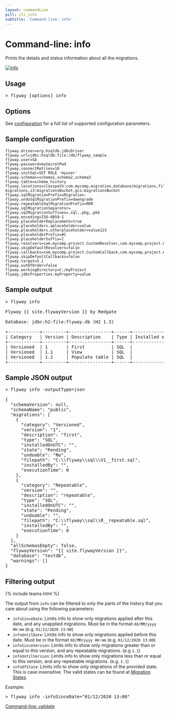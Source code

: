 ```yaml
---
layout: commandLine
pill: cli_info
subtitle: 'Command-line: info'
---
```

# Command-line: info

Prints the details and status information about all the migrations.

<a href="/documentation/command/info"><img src="/assets/balsamiq/command-info.png" alt="info"></a>

## Usage

<pre class="console"><span>&gt;</span> flyway [options] info</pre>

## Options

See [configuration](/documentation/configuration/parameters) for a full list of supported configuration parameters.

## Sample configuration

```properties
flyway.driver=org.hsqldb.jdbcDriver
flyway.url=jdbc:hsqldb:file:/db/flyway_sample
flyway.user=SA
flyway.password=mySecretPwd
flyway.connectRetries=10
flyway.initSql=SET ROLE 'myuser'
flyway.schemas=schema1,schema2,schema3
flyway.table=schema_history
flyway.locations=classpath:com.mycomp.migration,database/migrations,filesystem:/sql-migrations,s3:migrationsBucket,gcs:migrationsBucket
flyway.sqlMigrationPrefix=Migration-
flyway.undoSqlMigrationPrefix=downgrade
flyway.repeatableSqlMigrationPrefix=RRR
flyway.sqlMigrationSeparator=__
flyway.sqlMigrationSuffixes=.sql,.pkg,.pkb
flyway.encoding=ISO-8859-1
flyway.placeholderReplacement=true
flyway.placeholders.aplaceholder=value
flyway.placeholders.otherplaceholder=value123
flyway.placeholderPrefix=#[
flyway.placeholderSuffix=]
flyway.resolvers=com.mycomp.project.CustomResolver,com.mycomp.project.AnotherResolver
flyway.skipDefaultResolvers=false
flyway.callbacks=com.mycomp.project.CustomCallback,com.mycomp.project.AnotherCallback
flyway.skipDefaultCallbacks=false
flyway.target=5.1
flyway.outOfOrder=false
flyway.workingDirectory=C:/myProject
flyway.jdbcProperties.myProperty=value
```

## Sample output

<pre class="console">&gt; flyway info

Flyway {{ site.flywayVersion }} by Redgate

Database: jdbc:h2:file:flyway.db (H2 1.3)

+------------+---------+----------------+------+---------------------+---------+----------+
| Category   | Version | Description    | Type | Installed on        | State   | Undoable |
+------------+---------+----------------+------+---------------------+---------+----------+
| Versioned  | 1       | First          | SQL  |                     | Pending | Yes      |
| Versioned  | 1.1     | View           | SQL  |                     | Pending | Yes      |
| Versioned  | 1.2     | Populate table | SQL  |                     | Pending | No       |
+------------+---------+----------------+------+---------------------+---------+----------+</pre>

## Sample JSON output

<pre class="console">&gt; flyway info -outputType=json

{
  "schemaVersion": null,
  "schemaName": "public",
  "migrations": [
    {
      "category": "Versioned",
      "version": "1",
      "description": "first",
      "type": "SQL",
      "installedOnUTC": "",
      "state": "Pending",
      "undoable": "No",
      "filepath": "C:\\flyway\\sql\\V1__first.sql",
      "installedBy": "",
      "executionTime": 0
    },
    {
      "category": "Repeatable",
      "version": "",
      "description": "repeatable",
      "type": "SQL",
      "installedOnUTC": "",
      "state": "Pending",
      "undoable": "",
      "filepath": "C:\\flyway\\sql\\R__repeatable.sql",
      "installedBy": "",
      "executionTime": 0
    }
  ],
  "allSchemasEmpty": false,
  "flywayVersion": "{{ site.flywayVersion }}",
  "database": "testdb",
  "warnings": []
}</pre>

## Filtering output
{% include teams.html %}

The output from `info` can be filtered to only the parts of the history that you care about using the following parameters:
- `infoSinceDate`: Limits info to show only migrations applied after this date, and any unapplied migrations. Must be in the format `dd/MM/yyyy HH:mm` (e.g. `01/12/2020 13:00`)
- `infoUntilDate`: Limits info to show only migrations applied before this date. Must be in the format `dd/MM/yyyy HH:mm` (e.g. `01/12/2020 13:00`)
- `infoSinceVersion`: Limits info to show only migrations greater than or equal to this version, and any repeatable migrations. (e.g `1.1`)
- `infoUntilVersion`: Limits info to show only migrations less than or equal to this version, and any repeatable migrations. (e.g. `1.1`)
- `infoOfState`: Limits info to show only migrations of the provided state. This is case insensitive. The valid states can be found at [Migration States](/documentation/concepts/migrations#migration-states).

Example:
<pre class="console">&gt; flyway info -infoSinceDate="01/12/2020 13:00"
</pre>


<p class="next-steps">
    <a class="btn btn-primary" href="/documentation/usage/commandline/validate">Command-line: validate <i class="fa fa-arrow-right"></i></a>
</p>